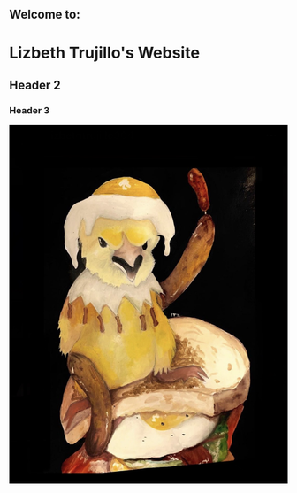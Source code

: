 ## Welcome to:  

# Lizbeth Trujillo's Website 
## Header 2
### Header 3
![Temp Pic](https://github.com/Cpola25/Cpola25.github.io/blob/main/BCW.jpg)
